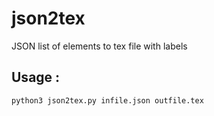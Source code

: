 # json2tex

JSON list of elements to tex file with labels

## Usage :

```bash
python3 json2tex.py infile.json outfile.tex
```
